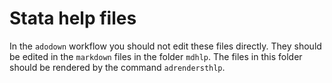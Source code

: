 # Stata help files

In the `adodown` workflow you should not edit these files directly.
They should be edited in the `markdown` files in the folder `mdhlp`.
The files in this folder should be rendered by the command `adrendersthlp`.
